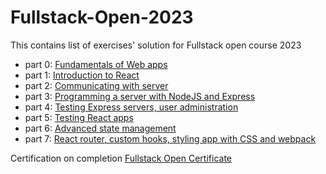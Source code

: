 # Fullstack-Open-2023
This contains list of exercises' solution for Fullstack open course 2023

* part 0:  [Fundamentals of Web apps](https://fullstackopen.com/en/part0)
* part 1: [Introduction to React](https://fullstackopen.com/en/part1)
* part 2: [Communicating with server](https://fullstackopen.com/en/part2)
* part 3: [Programming a server with NodeJS and Express](https://fullstackopen.com/en/part3)
* part 4: [Testing Express servers, user administration](https://fullstackopen.com/en/part4)
* part 5: [Testing React apps](https://fullstackopen.com/en/part5)
* part 6: [Advanced state management](https://fullstackopen.com/en/part6)
* part 7: [React router, custom hooks, styling app with CSS and webpack](https://fullstackopen.com/en/part7)

Certification on completion
[Fullstack Open Certificate](https://studies.cs.helsinki.fi/stats/api/certificate/fullstackopen/en/5e8b876c569c3d7990387549da349b5a)
